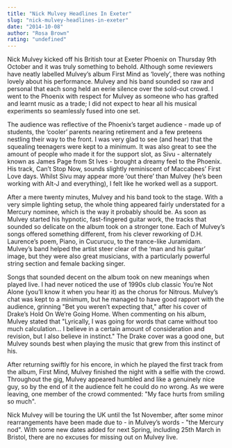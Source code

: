 ```yaml
---
title: "Nick Mulvey Headlines In Exeter"
slug: "nick-mulvey-headlines-in-exeter"
date: "2014-10-08"
author: "Rosa Brown"
rating: "undefined"
---
```


Nick Mulvey kicked off his British tour at Exeter Phoenix on Thursday 9th October and it was truly something to behold. Although some reviewers have neatly labelled Mulvey’s album First Mind as ‘lovely’, there was nothing lovely about his performance. Mulvey and his band sounded so raw and personal that each song held an eerie silence over the sold-out crowd. I went to the Phoenix with respect for Mulvey as someone who has grafted and learnt music as a trade; I did not expect to hear all his musical experiments so seamlessly fused into one set.

The audience was reflective of the Phoenix’s target audience - made up of students, the ‘cooler’ parents nearing retirement and a few preteens nestling their way to the front. I was very glad to see (and hear) that the squealing teenagers were kept to a minimum. It was also great to see the amount of people who made it for the support slot, as Sivu - alternately known as James Page from St Ives - brought a dreamy feel to the Phoenix. His track, Can’t Stop Now, sounds slightly reminiscent of Maccabees’ First Love days. Whilst Sivu may appear more ‘out there’ than Mulvey (he’s been working with Alt-J and everything), I felt like he worked well as a support.

After a mere twenty minutes, Mulvey and his band took to the stage. With a very simple lighting setup, the whole thing appeared fairly understated for a Mercury nominee, which is the way it probably should be. As soon as Mulvey started his hypnotic, fast-fingered guitar work, the tracks that sounded so delicate on the album took on a stronger tone. Each of Mulvey’s songs offered something different, from his clever reworking of D.H. Laurence’s poem, Piano, in Cucurucu, to the trance-like Juramidam. Mulvey’s band helped the artist steer clear of the ‘man and his guitar’ image, but they were also great musicians, with a particularly powerful string section and female backing singer.

Songs that sounded decent on the album took on new meanings when played live. I had never noticed the use of 1990s club classic You’re Not Alone (you’ll know it when you hear it) as the chorus for Nitrous. Mulvey’s chat was kept to a minimum, but he managed to have good rapport with the audience, grinning "Bet you weren’t expecting that," after his cover of Drake’s Hold On We’re Going Home. When commenting on his album, Mulvey stated that "Lyrically, I was going for words that came without too much calculation… I believe in a certain amount of consideration and revision, but I also believe in instinct." The Drake cover was a good one, but Mulvey sounds best when playing the music that grew from this instinct of his.

After returning swiftly for his encore, in which he played the first track from the album, First Mind, Mulvey finished the night with a selfie with the crowd. Throughout the gig, Mulvey appeared humbled and like a genuinely nice guy, so by the end of it the audience felt he could do no wrong. As we were leaving, one member of the crowd commented: "My face hurts from smiling so much".

Nick Mulvey will be touring the UK until the 1st November, after some minor rearrangements have been made due to - in Mulvey’s words - "the Mercury nod". With some new dates added for next Spring, including 25th March in Bristol, there are no excuses for missing out on Mulvey live.
